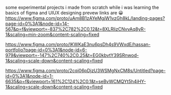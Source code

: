 some experimental projects i made from scratch while i was learning the basics of figma and UIUX designing
prevew links are 😀
https://www.figma.com/proto/uAm8B1zAYeMgjW1vzGh8kL/landing-pages?page-id=0%3A1&node-id=14-567&p=f&viewport=-837%2C782%2C0.12&t=8XLRlizCNvvAq8yR-1&scaling=min-zoom&content-scaling=fixed

https://www.figma.com/proto/IKWKaE3nu6psDh4s9VWxdE/hassan-portfolio?page-id=0%3A1&node-id=6-979&viewport=-147%2C740%2C0.25&t=EG0kbvtY39SRnwod-1&scaling=scale-down&content-scaling=fixed

https://www.figma.com/proto/2cqi06pDjzU3WSMgNxCM8s/Untitled?page-id=0%3A1&node-id=1-6635&p=f&viewport=161%2C124%2C0.1&t=seBvWCMQYt5h4iHY-1&scaling=scale-down&content-scaling=fixed
